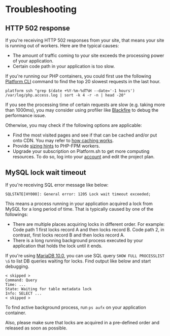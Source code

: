 # Troubleshooting

<!-- toc -->

## HTTP 502 response

If you're receiving HTTP 502 responses from your site,
that means your site is running out of workers.
Here are the typical causes:

* The amount of traffic coming to your site exceeds the processing power of your application.
* Certain code path in your application is too slow.

If you're running our PHP containers, you could first use the following [Platform CLI](/overview/cli.md) command to find the top 20 slowest requests in the last hour.

```
platform ssh "grep $(date +%Y-%m-%dT%H --date='-1 hours') /var/log/php.access.log | sort -k 4 -r -n | head -20"
```

If you see the processing time of certain requests are slow (e.g. taking more than 1000ms),
you may consider using profiler like [Blackfire](/administration/integrations/blackfire.md) to debug the performance issue.

Otherwise, you may check if the following options are applicable:

* Find the most visited pages and see if that can be cached and/or put onto CDN.
  You may refer to [how caching works](/configuration/routes/cache.md).
* Provide [sizing hints](/languages/php.md#php-worker-sizing-hints) to PHP-FPM workers.
* Upgrade your subscription on Platform.sh to get more computing resources.
  To do so, log into your [account](https://accounts.platform.sh) and edit the project plan.


## MySQL lock wait timeout

If you're receiving SQL error message like below:

```
SQLSTATE[HY000]: General error: 1205 Lock wait timeout exceeded;
```

This means a process running in your application acquired a lock from MySQL for a long period of time.
That is typically caused by one of the followings:

* There are multiple places acquiring locks in different order. For example:
  Code path 1 first locks record A and then locks record B.
  Code path 2, in contrast, first locks record B and then locks record A.
* There is a long running background process executed by your application that holds the lock until it ends.

If you're using [MariaDB 10.0](/configuration/services/mysql.md),
you can use SQL query `SHOW FULL PROCESSLIST \G` to list DB queries waiting for locks.
Find output like below and start debugging.

```
< skipped >
Command: Query
Time: ...
State: Waiting for table metadata lock
Info: SELECT ...
< skipped >
```

To find active background process, run `ps aufx` on your application container.

Also, please make sure that locks are acquired in a pre-defined order and released as soon as possible.
